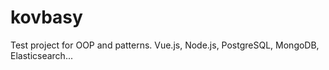 # kovbasy
Test project for OOP and patterns. Vue.js, Node.js, PostgreSQL, MongoDB, Elasticsearch...
